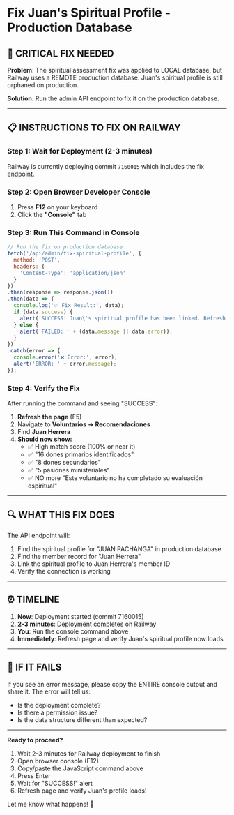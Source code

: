 # Fix Juan's Spiritual Profile - Production Database

## 🚨 CRITICAL FIX NEEDED

**Problem**: The spiritual assessment fix was applied to LOCAL database, but Railway uses a REMOTE production database. Juan's spiritual profile is still orphaned on production.

**Solution**: Run the admin API endpoint to fix it on the production database.

---

## 📋 INSTRUCTIONS TO FIX ON RAILWAY

### Step 1: Wait for Deployment (2-3 minutes)
Railway is currently deploying commit `7160015` which includes the fix endpoint.

### Step 2: Open Browser Developer Console
1. Press **F12** on your keyboard
2. Click the **"Console"** tab

### Step 3: Run This Command in Console

```javascript
// Run the fix on production database
fetch('/api/admin/fix-spiritual-profile', {
  method: 'POST',
  headers: {
    'Content-Type': 'application/json'
  }
})
.then(response => response.json())
.then(data => {
  console.log('✅ Fix Result:', data);
  if (data.success) {
    alert('SUCCESS! Juan\'s spiritual profile has been linked. Refresh the page to see changes.');
  } else {
    alert('FAILED: ' + (data.message || data.error));
  }
})
.catch(error => {
  console.error('❌ Error:', error);
  alert('ERROR: ' + error.message);
});
```

### Step 4: Verify the Fix
After running the command and seeing "SUCCESS":

1. **Refresh the page** (F5)
2. Navigate to **Voluntarios → Recomendaciones**
3. Find **Juan Herrera**
4. **Should now show:**
   - ✅ High match score (100% or near it)
   - ✅ "16 dones primarios identificados"
   - ✅ "8 dones secundarios"
   - ✅ "5 pasiones ministeriales"
   - ✅ NO more "Este voluntario no ha completado su evaluación espiritual"

---

## 🔍 WHAT THIS FIX DOES

The API endpoint will:
1. Find the spiritual profile for "JUAN PACHANGA" in production database
2. Find the member record for "Juan Herrera" 
3. Link the spiritual profile to Juan Herrera's member ID
4. Verify the connection is working

---

## ⏰ TIMELINE

1. **Now**: Deployment started (commit 7160015)
2. **2-3 minutes**: Deployment completes on Railway
3. **You**: Run the console command above
4. **Immediately**: Refresh page and verify Juan's spiritual profile now loads

---

## 🐛 IF IT FAILS

If you see an error message, please copy the ENTIRE console output and share it. The error will tell us:
- Is the deployment complete?
- Is there a permission issue?
- Is the data structure different than expected?

---

**Ready to proceed?**

1. Wait 2-3 minutes for Railway deployment to finish
2. Open browser console (F12)
3. Copy/paste the JavaScript command above
4. Press Enter
5. Wait for "SUCCESS!" alert
6. Refresh page and verify Juan's profile loads!

Let me know what happens! 🚀
